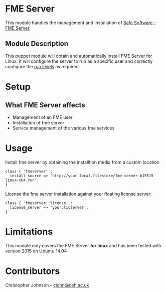 # FME Server

This module handles the management and installation of [Safe Software - FME Server](http://www.safe.com/fme/fme-server). 

## Module Description
This puppet module will obtain and automatically install FME Server for Linux. It will configure the server to run 
as a specific user and correctly configure the [run levels](http://docs.safe.com/fme/html/FME_Server_Documentation/Default.htm#AdminGuide/Installing_FME_Server_As_System_Service.htm) as required.

# Setup

## What FME Server affects

- Management of an FME user
- Installation of fme server
- Service management of the various fme services

# Usage

Install fme server by obtaining the installtion media from a custom location

    class { 'fmeserver' :
      install_source => 'http://your.local.filestore/fme-server-b15515-linux-x64.run',
    }

License the fme server installation against your floating license server:

    class { 'fmeserver::license' :
      license_server => 'your.licserver',
    }


# Limitations

This module only covers the FME Server **for linux** and has been tested with version 2015 on Ubuntu 14.04

# Contributors

Christopher Johnson - cjohn@ceh.ac.uk
